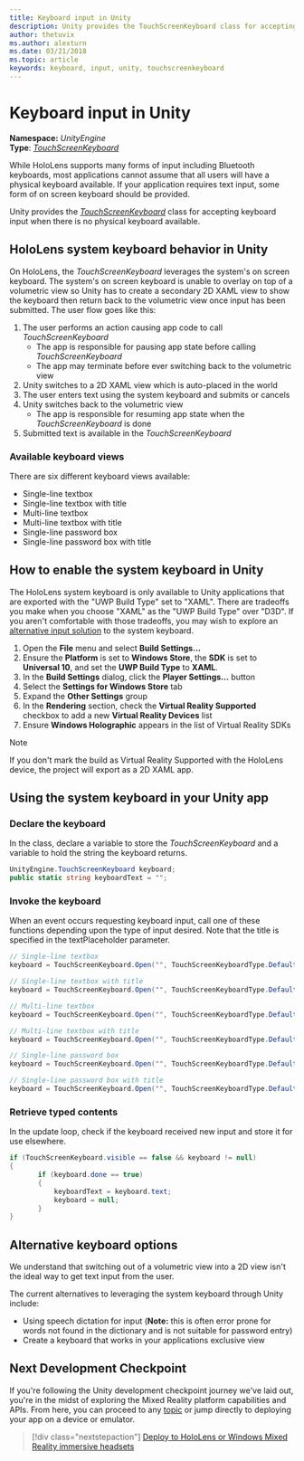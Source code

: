 ```yaml
---
title: Keyboard input in Unity
description: Unity provides the TouchScreenKeyboard class for accepting keyboard input when there is no physical keyboard available.
author: thetuvix
ms.author: alexturn
ms.date: 03/21/2018
ms.topic: article
keywords: keyboard, input, unity, touchscreenkeyboard
---
```




# Keyboard input in Unity

**Namespace:** *UnityEngine*<br>
 **Type**: *[TouchScreenKeyboard](https://docs.unity3d.com/ScriptReference/TouchScreenKeyboard.html)*

While HoloLens supports many forms of input including Bluetooth keyboards, most applications cannot assume that all users will have a physical keyboard available. If your application requires text input, some form of on screen keyboard should be provided.

Unity provides the *[TouchScreenKeyboard](https://docs.unity3d.com/ScriptReference/TouchScreenKeyboard.html)* class for accepting keyboard input when there is no physical keyboard available.

## HoloLens system keyboard behavior in Unity

On HoloLens, the *TouchScreenKeyboard* leverages the system's on screen keyboard. The system's on screen keyboard is unable to overlay on top of a volumetric view so Unity has to create a secondary 2D XAML view to show the keyboard then return back to the volumetric view once input has been submitted. The user flow goes like this:
1. The user performs an action causing app code to call *TouchScreenKeyboard*
    * The app is responsible for pausing app state before calling *TouchScreenKeyboard*
    * The app may terminate before ever switching back to the volumetric view
2. Unity switches to a 2D XAML view which is auto-placed in the world
3. The user enters text using the system keyboard and submits or cancels
4. Unity switches back to the volumetric view
    * The app is responsible for resuming app state when the *TouchScreenKeyboard* is done
5. Submitted text is available in the *TouchScreenKeyboard*

### Available keyboard views

There are six different keyboard views available:
* Single-line textbox
* Single-line textbox with title
* Multi-line textbox
* Multi-line textbox with title
* Single-line password box
* Single-line password box with title

## How to enable the system keyboard in Unity

The HoloLens system keyboard is only available to Unity applications that are exported with the "UWP Build Type" set to "XAML". There are tradeoffs you make when you choose "XAML" as the "UWP Build Type" over "D3D". If you aren't comfortable with those tradeoffs, you may wish to explore an [alternative input solution](#alternative-keyboard-options) to the system keyboard.
1. Open the **File** menu and select **Build Settings...**
2. Ensure the **Platform** is set to **Windows Store**, the **SDK** is set to **Universal 10**, and set the **UWP Build Type** to **XAML**.
3. In the **Build Settings** dialog, click the **Player Settings...** button
4. Select the **Settings for Windows Store** tab
5. Expand the **Other Settings** group
6. In the **Rendering** section, check the **Virtual Reality Supported** checkbox to add a new **Virtual Reality Devices** list
7. Ensure **Windows Holographic** appears in the list of Virtual Reality SDKs

>[!NOTE]
>If you don't mark the build as Virtual Reality Supported with the HoloLens device, the project will export as a 2D XAML app.

## Using the system keyboard in your Unity app

### Declare the keyboard

In the class, declare a variable to store the *TouchScreenKeyboard* and a variable to hold the string the keyboard returns.

```cs
UnityEngine.TouchScreenKeyboard keyboard;
public static string keyboardText = "";
```

### Invoke the keyboard

When an event occurs requesting keyboard input, call one of these functions depending upon the type of input desired. Note that the title is specified in the textPlaceholder parameter.

```cs
// Single-line textbox
keyboard = TouchScreenKeyboard.Open("", TouchScreenKeyboardType.Default, false, false, false, false);

// Single-line textbox with title
keyboard = TouchScreenKeyboard.Open("", TouchScreenKeyboardType.Default, false, false, false, false, "Single-line title");

// Multi-line textbox
keyboard = TouchScreenKeyboard.Open("", TouchScreenKeyboardType.Default, false, true, false, false);

// Multi-line textbox with title
keyboard = TouchScreenKeyboard.Open("", TouchScreenKeyboardType.Default, false, true, false, false, "Multi-line Title");

// Single-line password box
keyboard = TouchScreenKeyboard.Open("", TouchScreenKeyboardType.Default, false, false, true, false);

// Single-line password box with title
keyboard = TouchScreenKeyboard.Open("", TouchScreenKeyboardType.Default, false, false, true, false, "Secure Single-line Title");
```

### Retrieve typed contents

In the update loop, check if the keyboard received new input and store it for use elsewhere.

```cs
if (TouchScreenKeyboard.visible == false && keyboard != null)
{
       if (keyboard.done == true)
       {
           keyboardText = keyboard.text;
           keyboard = null;
       }
}
```

## Alternative keyboard options

We understand that switching out of a volumetric view into a 2D view isn't the ideal way to get text input from the user.

The current alternatives to leveraging the system keyboard through Unity include:
* Using speech dictation for input (<b>Note:</b> this is often error prone for words not found in the dictionary and is not suitable for password entry)
* Create a keyboard that works in your applications exclusive view

## Next Development Checkpoint

If you're following the Unity development checkpoint journey we've laid out, you're in the midst of exploring the Mixed Reality platform capabilities and APIs. From here, you can proceed to any [topic](unity-development-overview.md#3-platform-capabilities-and-apis) or jump directly to deploying your app on a device or emulator.

> [!div class="nextstepaction"]
> [Deploy to HoloLens or Windows Mixed Reality immersive headsets](../platform-capabilities-and-apis/using-visual-studio.md)
